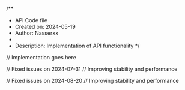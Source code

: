 /**
 * API Code file
 * Created on: 2024-05-19
 * Author: Nasserxx
 *
 * Description: Implementation of API functionality
 */
 
// Implementation goes here


// Fixed issues on 2024-07-31
// Improving stability and performance

// Fixed issues on 2024-08-20
// Improving stability and performance
